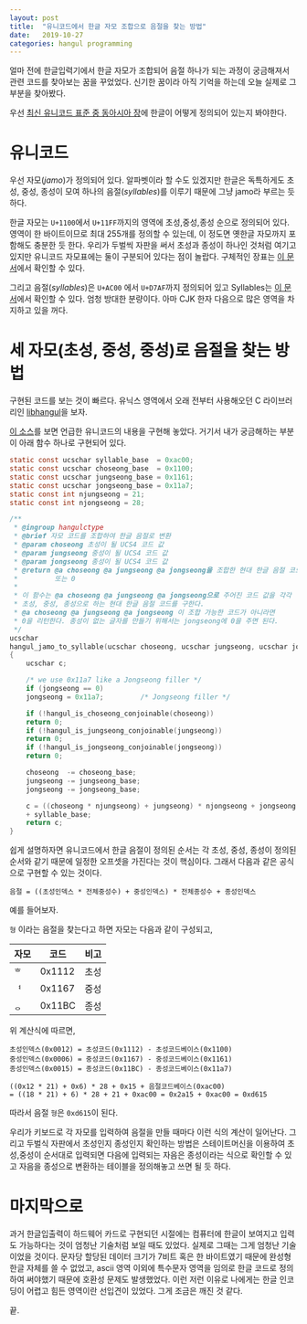```yaml
---
layout: post
title:  "유니코드에서 한글 자모 조합으로 음절을 찾는 방법"
date:   2019-10-27
categories: hangul programming
---
```


얼마 전에 한글입력기에서 한글 자모가 조합되어 음절 하나가 되는 과정이
궁금해져서 관련 코드를 찾아보는 꿈을 꾸었었다. 신기한 꿈이라 아직 기억을
하는데 오늘 실제로 그 부분을 찾아봤다.

우선 [최신 유니코드 표준 중 동아시아 장](https://www.unicode.org/versions/Unicode12.0.0/ch18.pdf "Unicode12.0.0 chapter18")에 한글이 어떻게 정의되어 있는지 봐야한다. 


# 유니코드

우선 자모(*jamo*)가 정의되어 있다. 알파벳이라 할 수도 있겠지만 한글은
독특하게도 초성, 중성, 종성이 모여 하나의 음절(*syllables*)를 이루기
때문에 그냥 jamo라 부르는 듯 하다.

한글 자모는 `U+1100`에서 `U+11FF`까지의 영역에 초성,중성,종성 순으로
정의되어 있다. 영역이 한 바이트이므로 최대 255개를 정의할 수 있는데,
이 정도면 옛한글 자모까지 포함해도 충분한 듯 한다. 우리가 두벌씩
자판을 써서 초성과 종성이 하나인 것처럼 여기고 있지만 유니코드
자모표에는 둘이 구분되어 있다는 점이 놀랍다. 구체적인 장표는 
[이 문서](https://www.unicode.org/charts/PDF/U1100.pdf)에서 확인할 수 있다.

그리고 음절(*syllables*)은 `U+AC00` 에서 `U+D7AF`까지 정의되어 있고
Syllables는 [이 문서](https://www.unicode.org/charts/PDF/UAC00.pdf)에서 확인할 수
있다. 엄청 방대한 분량이다. 아마 CJK 한자 다음으로 많은 영역을
차지하고 있을 꺼다.


# 세 자모(초성, 중성, 중성)로 음절을 찾는 방법

구현된 코드를 보는 것이 빠르다. 유닉스 영역에서 오래 전부터 사용해오던
C 라이브러리인 [libhangul](https://github.com/libhangul/libhangul)을
보자.

[이 소스](https://github.com/libhangul/libhangul/blob/master/hangul/hangulctype.c)를
보면 언급한 유니코드의 내용을 구현해 놓았다. 거기서 내가 궁금해하는
부분이 아래 함수 하나로 구현되어 있다.

```c
static const ucschar syllable_base  = 0xac00;
static const ucschar choseong_base  = 0x1100;
static const ucschar jungseong_base = 0x1161;
static const ucschar jongseong_base = 0x11a7;
static const int njungseong = 21;
static const int njongseong = 28;

/**
 * @ingroup hangulctype
 * @brief 자모 코드를 조합하여 한글 음절로 변환
 * @param choseong 초성이 될 UCS4 코드 값
 * @param jungseong 중성이 될 UCS4 코드 값
 * @param jongseong 종성이 될 UCS4 코드 값
 * @return @a choseong @a jungseong @a jongseong을 조합한 현대 한글 음절 코드,
 *         또는 0
 *
 * 이 함수는 @a choseong @a jungseong @a jongseong으로 주어진 코드 값을 각각
 * 초성, 중성, 종성으로 하는 현대 한글 음절 코드를 구한다.
 * @a choseong @a jungseong @a jongseong 이 조합 가능한 코드가 아니라면 
 * 0을 리턴한다. 종성이 없는 글자를 만들기 위해서는 jongseong에 0을 주면 된다.
 */
ucschar
hangul_jamo_to_syllable(ucschar choseong, ucschar jungseong, ucschar jongseong)
{
    ucschar c;

    /* we use 0x11a7 like a Jongseong filler */
    if (jongseong == 0)
	jongseong = 0x11a7;         /* Jongseong filler */

    if (!hangul_is_choseong_conjoinable(choseong))
	return 0;
    if (!hangul_is_jungseong_conjoinable(jungseong))
	return 0;
    if (!hangul_is_jongseong_conjoinable(jongseong))
	return 0;

    choseong  -= choseong_base;
    jungseong -= jungseong_base;
    jongseong -= jongseong_base;

    c = ((choseong * njungseong) + jungseong) * njongseong + jongseong
	+ syllable_base;
    return c;
}
```

쉽게 설명하자면 유니코드에서 한글 음절이 정의된 순서는 각 초성, 중성,
종성이 정의된 순서와 같기 때문에 일정한 오프셋을 가진다는 것이
핵심이다. 그래서 다음과 같은 공식으로 구현할 수 있는 것이다.

	음절 = ((초성인덱스 * 전체중성수) + 중성인덱스) * 전체종성수 + 종성인덱스

예를 들어보자.

`형` 이라는 음절을 찾는다고 하면 자모는 다음과 같이 구성되고,

| 자모 | 코드   | 비고 |
| ---- | ------ | ---- |
| `ᄒ` | 0x1112 | 초성 |
| `ᅧ` | 0x1167 | 중성 | 
| `ᆼ` | 0x11BC | 종성 |

위 계산식에 따르면, 

	초성인덱스(0x0012) = 초성코드(0x1112) - 초성코드베이스(0x1100)
	중성인덱스(0x0006) = 중성코드(0x1167) - 중성코드베이스(0x1161)
	종성인덱스(0x0015) = 종성코드(0x11BC) - 종성코드베이스(0x11a7)
	
	((0x12 * 21) + 0x6) * 28 + 0x15 + 음절코드베이스(0xac00)
	= ((18 * 21) + 6) * 28 + 21 + 0xac00 = 0x2a15 + 0xac00 = 0xd615

따라서 음절 `형`은 `0xd615`이 된다.

우리가 키보드로 각 자모를 입력하여 음절을 만들 때마다 이런 식의 계산이
일어난다.  그리고 두벌식 자판에서 초성인지 종성인지 확인하는 방법은
스테이트머신을 이용하여 초성,중성이 순서대로 입력되면 다음에 입력되는
자음은 종성이라는 식으로 확인할 수 있고 자음을 종성으로 변환하는
테이블을 정의해놓고 쓰면 될 듯 하다.


# 마지막으로

과거 한글입출력이 하드웨어 카드로 구현되던 시절에는 컴퓨터에 한글이
보여지고 입력도 가능하다는 것이 엄청난 기술처럼 보일 때도
있었다. 실제로 그때는 그게 엄청난 기술이었을 것이다. 문자당 할당된
데이터 크기가 7비트 혹은 한 바이트였기 때문에 완성형 한글 자체를 쓸 수
없었고, ascii 영역 이외에 특수문자 영역을 임의로 한글 코드로 정의하여
써야했기 때문에 호환성 문제도 발생했었다. 이런 저런 이유로 나에게는
한글 인코딩이 어렵고 힘든 영역이란 선입견이 있었다. 그게 조금은 깨진
것 같다.

끝.
